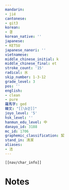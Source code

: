 ```yaml
---
mandarin:
- jié
cantonese:
- git3
korean:
- 결
korean_native: ''
japanese:
- KETSU
japanese_nanori: ''
vietnamese:
middle_chinese_initial: k
middle_chinese_final: et
stroke_count: '15'
radical: 水
skip_number: 1-3-12
grade_level: 3
pos: ''
english:
- clean
- pure
羅馬字: ged
韓文: "[[\b걷]]"
joyo_level: '5'
hsk_level: ''
hanmun_edu_level: 中
danayo_id: 3188
mc_id: 1706
graphemic_classification: 絜
stand_in: 清潔
aliases:
- 洁
---
```

```meta-bind-embed
[[nav/char_info]]
```

# Notes
